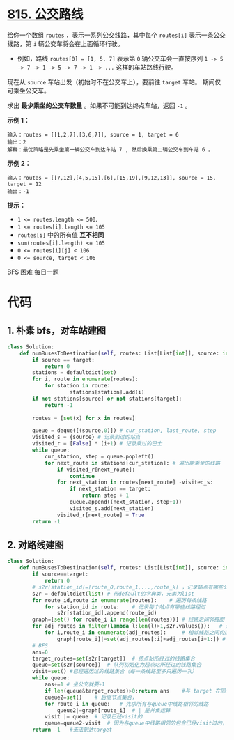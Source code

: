 <!--
 * @Description: 
 * @Autor: Au3C2
 * @Date: 2021-06-28 16:19:32
 * @LastEditors: Au3C2
 * @LastEditTime: 2021-07-03 12:58:27
-->
# [815. 公交路线](https://leetcode-cn.com/problems/bus-routes/)

给你一个数组 `routes` ，表示一系列公交线路，其中每个 `routes[i]` 表示一条公交线路，第 `i` 辆公交车将会在上面循环行驶。

-   例如，路线 `routes[0] = [1, 5, 7]` 表示第 `0` 辆公交车会一直按序列 `1 -> 5 -> 7 -> 1 -> 5 -> 7 -> 1 -> ...` 这样的车站路线行驶。

现在从 `source` 车站出发（初始时不在公交车上），要前往 `target` 车站。 期间仅可乘坐公交车。

求出 **最少乘坐的公交车数量** 。如果不可能到达终点车站，返回 `-1` 。

 

**示例 1：**

```
输入：routes = [[1,2,7],[3,6,7]], source = 1, target = 6
输出：2
解释：最优策略是先乘坐第一辆公交车到达车站 7 , 然后换乘第二辆公交车到车站 6 。 
```

**示例 2：**

```
输入：routes = [[7,12],[4,5,15],[6],[15,19],[9,12,13]], source = 15, target = 12
输出：-1
```

 

**提示：**

-   `1 <= routes.length <= 500`.
-   `1 <= routes[i].length <= 105`
-   `routes[i]` 中的所有值 **互不相同**
-   `sum(routes[i].length) <= 105`
-   `0 <= routes[i][j] < 106`
-   `0 <= source, target < 106`

BFS 困难 每日一题

# 代码

## 1. 朴素 bfs，对车站建图

```python
class Solution:
    def numBusesToDestination(self, routes: List[List[int]], source: int, target: int) -> int:
        if source == target:
            return 0
        stations = defaultdict(set)
        for i, route in enumerate(routes):
            for station in route:
                    stations[station].add(i)
        if not stations[source] or not stations[target]:
            return -1
            
        routes = [set(x) for x in routes]

        queue = deque([(source,0)]) # cur_station, last_route, step
        visited_s = {source} # 记录到过的站点
        visited_r = [False] * (i+1) # 记录乘过的巴士
        while queue:
            cur_station, step = queue.popleft()
            for next_route in stations[cur_station]: # 遍历能乘坐的线路
                if visited_r[next_route]:
                    continue
                for next_station in routes[next_route] -visited_s:
                    if next_station == target:
                        return step + 1
                    queue.append((next_station, step+1))
                    visited_s.add(next_station)
                visited_r[next_route] = True
        return -1
```


## 2. 对路线建图

```python
class Solution:
    def numBusesToDestination(self, routes: List[List[int]], source: int, target: int) -> int:
        if source==target:
            return 0
        # s2r[station_id]=[route_0,route_1,...,route_k] ，记录站点有哪些公交线路
        s2r = defaultdict(list) # 带default的字典类，元素为list
        for route_id,route in enumerate(routes):    # 遍历每条线路
            for station_id in route:    # 记录每个站点有哪些线路经过
                s2r[station_id].append(route_id)
        graph=[set() for route_i in range(len(routes))] # 线路之间邻接图
        for adj_routes in filter(lambda l:len(l)>1,s2r.values()):   # 遍历每个站点经过的线路（筛选至少有两条线路的）
            for i,route_i in enumerate(adj_routes):     # 相邻线路之间构造邻接表
                graph[route_i]|=set(adj_routes[:i]+adj_routes[i+1:]) # python的set类， | 代表并集运算
        # BFS
        ans=0
        target_routes=set(s2r[target])  # 终点站所经过的线路集合
        queue=set(s2r[source])  # 队列初始化为起点站所经过的线路集合
        visit=set() #已经遍历过的线路集合（每一条线路至多只遍历一次）
        while queue:
            ans+=1 # 坐公交就要+1
            if len(queue&target_routes)>0:return ans    #与 target 在同一条线路上
            queue2=set()    # 后继节点集合，
            for route_i in queue:   # 先求所有与queue中线路相邻的线路
                queue2|=graph[route_i]  # | 是并集运算
            visit |= queue  # 记录已经visit的
            queue=queue2-visit  # 因为与queue中线路相邻的包含已经visit过的，故要做差集去掉。
        return -1   #无法到达target
```